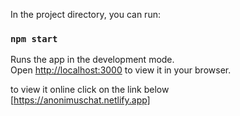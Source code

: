 In the project directory, you can run:

### `npm start`

Runs the app in the development mode.\
Open [http://localhost:3000](http://localhost:3000) to view it in your browser.

to view it online click on the link below\
[https://anonimuschat.netlify.app]
